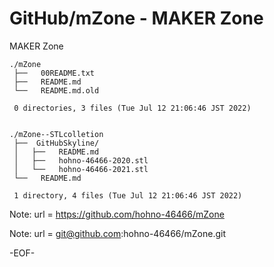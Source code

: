 # GitHub/mZone - MAKER Zone

MAKER Zone

    ./mZone
     ├──   00README.txt
     ├──   README.md
     └──   README.md.old
     
     0 directories, 3 files (Tue Jul 12 21:06:46 JST 2022)


    ./mZone--STLcolletion
     ├──  GitHubSkyline/
     │   ├──   README.md
     │   ├──   hohno-46466-2020.stl
     │   └──   hohno-46466-2021.stl
     └──   README.md
     
     1 directory, 4 files (Tue Jul 12 21:06:46 JST 2022)


Note:	url = https://github.com/hohno-46466/mZone

Note:	url = git@github.com:hohno-46466/mZone.git

-EOF-

